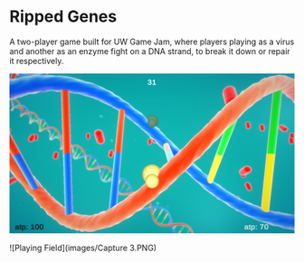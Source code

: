 # Ripped Genes
A two-player game built for UW Game Jam, where players playing as a virus and another as an enzyme fight on a DNA strand, to break it down or repair it respectively.

![Game Start](images/Capture.PNG)

![Playing Field](images/Capture 3.PNG)
